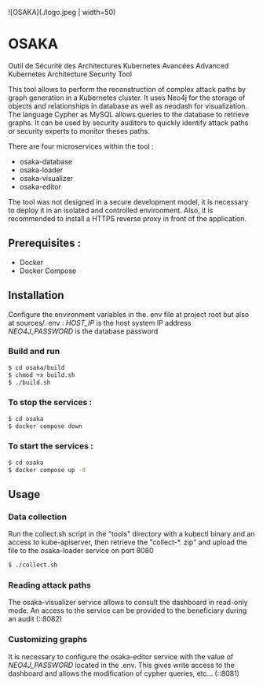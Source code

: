 ![OSAKA](./logo.jpeg | width=50)

# OSAKA
Outil de Sécurité des Architectures Kubernetes Avancées
Advanced Kubernetes Architecture Security Tool

This tool allows to perform the reconstruction of complex attack paths by graph generation in a Kubernetes cluster. It uses Neo4j for the
storage of objects and relationships in database as well as neodash for visualization. The language Cypher
as MySQL allows queries to the database to retrieve graphs.
It can be used by security auditors to quickly identify attack paths  or security experts to monitor theses paths.

There are four microservices within the tool :
- osaka-database
- osaka-loader
- osaka-visualizer
- osaka-editor

The tool was not designed in a secure development model, it is necessary to deploy it in an isolated and controlled environment. Also, it is recommended to install a HTTPS reverse proxy in front of the application.

## Prerequisites :
- Docker
- Docker Compose

## Installation
Configure the environment variables in the. env file at project root but also at sources/. env :
*HOST_IP* is the host system IP address
*NEO4J_PASSWORD* is the database password

### Build and run
```sh
$ cd osaka/build
$ chmod +x build.sh
$ ./build.sh
```
### To stop the services :
```sh
$ cd osaka
$ docker compose down
```
### To start the services :
```sh
$ cd osaka
$ docker compose up -d
```

## Usage 
### Data collection
Run the collect.sh script in the "tools" directory with a kubectl binary and an access to kube-apiserver, then retrieve the "collect-*. zip" and upload the file to the osaka-loader service on port 8080
```sh
$ ./collect.sh 
```
### Reading attack paths
The osaka-visualizer service allows to consult the dashboard in read-only mode. An access to the service can be provided to the beneficiary during an audit (::8082) 

### Customizing graphs
It is necessary to configure the osaka-editor service with the value of *NEO4J_PASSWORD* located in the .env. This gives write access to the dashboard and allows the modification of cypher queries, etc... (::8081)
